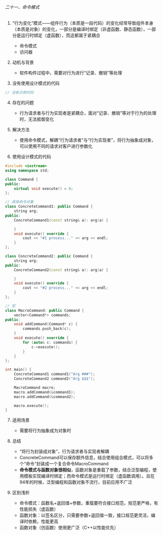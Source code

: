 ###### 二十一、命令模式

1. “行为变化”模式——组件行为（本质是一段代码）的变化经常导致组件本身（本质是对象）的变化，一部分是编译时绑定（非虚函数、静态函数），一部分是运行时绑定（虚函数），而这都属于紧耦合
    - 命令模式
    - 访问器

2. 动机与背景
    - 软件构件过程中，需要对行为进行“记录、撤销”等处理

3. 没有使用设计模式的代码
```cpp
// 没有示例代码
```

4. 存在的问题
    - 行为请求者与行为实现者是紧耦合，面对“记录、撤销”等对于行为的处理时，无法抵御变化

5. 解决方法
    - 使用命令模式，解耦“行为请求者”与“行为实现者”，将行为抽象成对象，可以使用不同的请求对客户进行参数化

6. 使用设计模式的代码
```cpp
#include <iostream>
using namespace std;

class Command {
public:
    virtual void execute() = 0;
};

// 具体命令对象
class ConcreteCommand1: public Command {
    string arg;
public:
    ConcreteCommand1(const string& a): arg(a) {

    }
    void execute() override {
        cout << "#1 process..." << arg << endl;
    }
};

class ConcreteCommand2: public Command {
    string arg;
public:
    ConcreteCommand2(const string& a): arg(a) {

    }
    void execute() override {
        cout << "#2 process..." << arg << endl;
    }
};

// 宏
class MacroCommand: public Command {
    vector<Command*> commands;
public:
    void addCommand(Command* c) {
        commands.push_back(c);
    }
    void execute() override {
        for (auto& c: commands) {
            c->execute();
        }
    }
};

int main() {
    ConcreteCommand1 command1("Arg ###");
    ConcreteCommand2 command2("Arg $$$");

    MacroCommand macro;
    macro.addCommand(&command1);
    macro.addCommand(&command2);

    macro.execute();
}

```

7. 适用场景
    - 需要将行为抽象成为对象时

8. 总结
    - “将行为封装成对象”，行为请求者与实现者解耦
    - ConcreteCommand可以保存额外信息，结合使用组合模式，可以将多个“命令”封装成一个复合命令MacroCommand
    - **命令模式与函数对象很相似**，函数对象是重载了参数，结合泛型编程，使用模板实现编译时绑定；而命令模式是运行时绑定（虚函数调用）。且在94年的时候，泛型编程和函数对象不流行，目前应用不广泛

9. 区别浅析
    - 命令模式：函数名+返回值+参数，重载要符合接口规范，规范更严格，有性能损失（虚函数）
    - 函数对象：以签名区分，只需要参数+返回值一致，接口规范更灵活，编译时依赖，性能更高
    - 函数对象（仿函数）使用更广泛（C++以性能优先）
